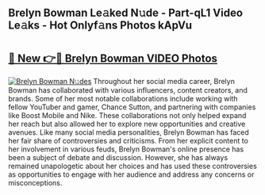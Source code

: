 ## Brelyn Bowman Le𝚊ked N𝚞de - Part-qL1 Video Le𝚊ks - Hot Onlyf𝚊ns Photos kApVu

# <h2><a href="http://ac1654.deff.icu/?id=Brelyn+Bowman">🔗 New 👉🔴 Brelyn Bowman VIDEO Photos</a></h2>

[![Brelyn Bowman N𝚞des](https://i.imgur.com/rIISA9y.gif)](http://ac1654.deff.icu/?id=Brelyn+Bowman)
Throughout her social media career, Brelyn Bowman has collaborated with various influencers, content creators, and brands. Some of her most notable collaborations include working with fellow YouTuber and gamer, Chance Sutton, and partnering with companies like Boost Mobile and Nike. These collaborations not only helped expand her reach but also allowed her to explore new opportunities and creative avenues. Like many social media personalities, Brelyn Bowman has faced her fair share of controversies and criticisms. From her explicit content to her involvement in various feuds, Brelyn Bowman's online presence has been a subject of debate and discussion. However, she has always remained unapologetic about her choices and has used these controversies as opportunities to engage with her audience and address any concerns or misconceptions.
